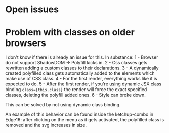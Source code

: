 # Open issues

# Problem with classes on older browsers

I don't know if there is already an issue for this. In substance: 1 - Browser do not support ShadowDOM -> Polyfill kicks in. 2 - Css classes gets rewritten adding a custom classes to their declarations. 3 - A dynamically created polyfilled class gets automatically added to the elements which make use of CSS class. 4 - For the first render, everything works like it is expected to do. 5 - After the first render, if you're using dynamic JSX class binding `class={this.class}` the render will force the exact specified classes, deleting the polyfill added ones. 6 - Style can broke down.

This can be solved by not using dynamic class binding.

An example of this behavior can be found inside the ketchup-combo in Edge16: after clicking on the menu as it gets activated, the polyfilled class is removed and the svg increases in size.
